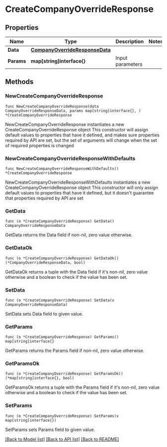 # CreateCompanyOverrideResponse

## Properties

Name | Type | Description | Notes
------------ | ------------- | ------------- | -------------
**Data** | [**CompanyOverrideResponseData**](CompanyOverrideResponseData.md) |  | 
**Params** | **map[string]interface{}** | Input parameters | 

## Methods

### NewCreateCompanyOverrideResponse

`func NewCreateCompanyOverrideResponse(data CompanyOverrideResponseData, params map[string]interface{}, ) *CreateCompanyOverrideResponse`

NewCreateCompanyOverrideResponse instantiates a new CreateCompanyOverrideResponse object
This constructor will assign default values to properties that have it defined,
and makes sure properties required by API are set, but the set of arguments
will change when the set of required properties is changed

### NewCreateCompanyOverrideResponseWithDefaults

`func NewCreateCompanyOverrideResponseWithDefaults() *CreateCompanyOverrideResponse`

NewCreateCompanyOverrideResponseWithDefaults instantiates a new CreateCompanyOverrideResponse object
This constructor will only assign default values to properties that have it defined,
but it doesn't guarantee that properties required by API are set

### GetData

`func (o *CreateCompanyOverrideResponse) GetData() CompanyOverrideResponseData`

GetData returns the Data field if non-nil, zero value otherwise.

### GetDataOk

`func (o *CreateCompanyOverrideResponse) GetDataOk() (*CompanyOverrideResponseData, bool)`

GetDataOk returns a tuple with the Data field if it's non-nil, zero value otherwise
and a boolean to check if the value has been set.

### SetData

`func (o *CreateCompanyOverrideResponse) SetData(v CompanyOverrideResponseData)`

SetData sets Data field to given value.


### GetParams

`func (o *CreateCompanyOverrideResponse) GetParams() map[string]interface{}`

GetParams returns the Params field if non-nil, zero value otherwise.

### GetParamsOk

`func (o *CreateCompanyOverrideResponse) GetParamsOk() (*map[string]interface{}, bool)`

GetParamsOk returns a tuple with the Params field if it's non-nil, zero value otherwise
and a boolean to check if the value has been set.

### SetParams

`func (o *CreateCompanyOverrideResponse) SetParams(v map[string]interface{})`

SetParams sets Params field to given value.



[[Back to Model list]](../README.md#documentation-for-models) [[Back to API list]](../README.md#documentation-for-api-endpoints) [[Back to README]](../README.md)


